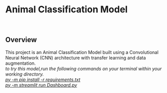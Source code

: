 
<h1>Animal Classification Model</h1>
<br>
<h2>Overview</h2>
<p>This project is an Animal Classification Model built using a Convolutional Neural Network (CNN) architecture with transfer learning and data augmentation.
<br>
<i>to try this model,run the following commands on your terminal within your working directory.</i><br>
<u><i>py -m pip install -r requirements.txt</i></u><br>
<u><i>py -m streamlit run Dashboard.py</i></u>